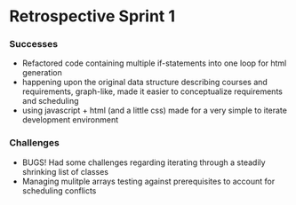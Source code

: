 # Retrospective Sprint 1

### Successes

- Refactored code containing multiple if-statements into one loop for html generation
- happening upon the original data structure describing courses and requirements, graph-like, made it easier to conceptualize requirements and scheduling
- using javascript + html (and a little css) made for a very simple to iterate development environment


### Challenges

- BUGS!  Had some challenges regarding iterating through a steadily shrinking list of classes
- Managing mulitple arrays testing against prerequisites to account for scheduling conflicts


